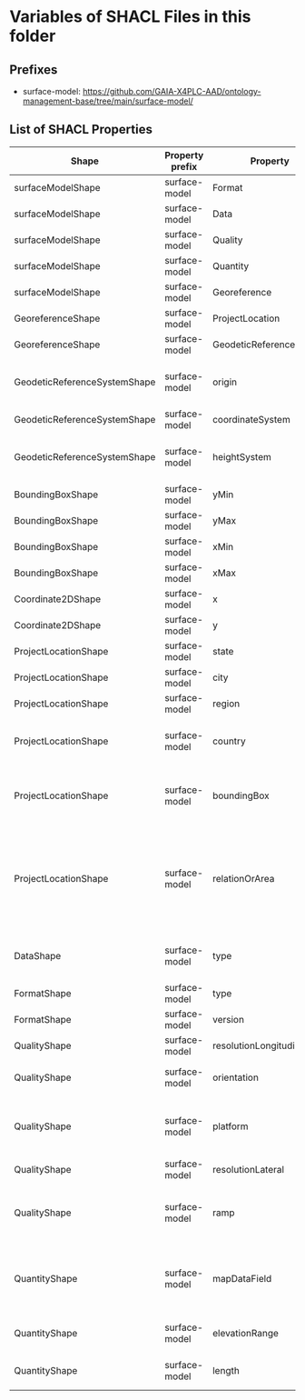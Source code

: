 # Variables of SHACL Files in this folder

## Prefixes

- surface-model: <https://github.com/GAIA-X4PLC-AAD/ontology-management-base/tree/main/surface-model/>

## List of SHACL Properties

| Shape | Property prefix | Property | MinCount | MaxCount | Description | Datatype/NodeKind | Filename |
| --- | --- | --- | --- | --- | --- | --- | --- |
| surfaceModelShape | surface-model | Format | 1 | 1 |  |  | surfacemodel_shacl.ttl |
| surfaceModelShape | surface-model | Data | 1 | 1 |  |  | surfacemodel_shacl.ttl |
| surfaceModelShape | surface-model | Quality | 1 | 1 |  |  | surfacemodel_shacl.ttl |
| surfaceModelShape | surface-model | Quantity | 1 | 1 |  |  | surfacemodel_shacl.ttl |
| surfaceModelShape | surface-model | Georeference | 1 | 1 |  |  | surfacemodel_shacl.ttl |
| GeoreferenceShape | surface-model | ProjectLocation | 1 | 1 |  |  | surfacemodel_shacl.ttl |
| GeoreferenceShape | surface-model | GeodeticReferenceSystem | 1 | 1 |  |  | surfacemodel_shacl.ttl |
| GeodeticReferenceSystemShape | surface-model | origin | 1 | 1 | World coordinates of map origin |  | surfacemodel_shacl.ttl |
| GeodeticReferenceSystemShape | surface-model | coordinateSystem |  | 1 | EPSG code of the map | <http://www.w3.org/2001/XMLSchema#string> | surfacemodel_shacl.ttl |
| GeodeticReferenceSystemShape | surface-model | heightSystem |  | 1 | Ellipsodial height or orthometric height | <http://www.w3.org/2001/XMLSchema#string> | surfacemodel_shacl.ttl |
| BoundingBoxShape | surface-model | yMin |  | 1 |  | <http://www.w3.org/2001/XMLSchema#float> | surfacemodel_shacl.ttl |
| BoundingBoxShape | surface-model | yMax |  | 1 |  | <http://www.w3.org/2001/XMLSchema#float> | surfacemodel_shacl.ttl |
| BoundingBoxShape | surface-model | xMin |  | 1 |  | <http://www.w3.org/2001/XMLSchema#float> | surfacemodel_shacl.ttl |
| BoundingBoxShape | surface-model | xMax |  | 1 |  | <http://www.w3.org/2001/XMLSchema#float> | surfacemodel_shacl.ttl |
| Coordinate2DShape | surface-model | x |  | 1 |  | <http://www.w3.org/2001/XMLSchema#float> | surfacemodel_shacl.ttl |
| Coordinate2DShape | surface-model | y |  | 1 |  | <http://www.w3.org/2001/XMLSchema#float> | surfacemodel_shacl.ttl |
| ProjectLocationShape | surface-model | state |  | 1 | State of project area | <http://www.w3.org/2001/XMLSchema#string> | surfacemodel_shacl.ttl |
| ProjectLocationShape | surface-model | city |  | 1 | nan | <http://www.w3.org/2001/XMLSchema#string> | surfacemodel_shacl.ttl |
| ProjectLocationShape | surface-model | region |  | 1 | Region of project area | <http://www.w3.org/2001/XMLSchema#string> | surfacemodel_shacl.ttl |
| ProjectLocationShape | surface-model | country |  | 1 | Country code as ISO 3166-1, alpha-2;  | <http://www.w3.org/2001/XMLSchema#string> | surfacemodel_shacl.ttl |
| ProjectLocationShape | surface-model | boundingBox | 1 | 1 | Bounding box with lat/lon values in WGS84 |  | surfacemodel_shacl.ttl |
| ProjectLocationShape | surface-model | relationOrArea |  | 1 | Description of the location, dependen if it is a more trajectory style data or area style data | <http://www.w3.org/2001/XMLSchema#string> | surfacemodel_shacl.ttl |
| DataShape | surface-model | type |  | 1 | Height, friction values, grey values | <http://www.w3.org/2001/XMLSchema#string> | surfacemodel_shacl.ttl |
| FormatShape | surface-model | type |  | 1 | Format type definition | <http://www.w3.org/2001/XMLSchema#string> | surfacemodel_shacl.ttl |
| FormatShape | surface-model | version |  | 1 | Version of data format | <http://www.w3.org/2001/XMLSchema#string> | surfacemodel_shacl.ttl |
| QualityShape | surface-model | resolutionLongitudinal |  | 1 | Longitudinal resolution  | <http://www.w3.org/2001/XMLSchema#float> | surfacemodel_shacl.ttl |
| QualityShape | surface-model | orientation |  | 1 | Heading at starting position | <http://www.w3.org/2001/XMLSchema#float> | surfacemodel_shacl.ttl |
| QualityShape | surface-model | platform |  | 1 | Existence of horizontal starting platform | <http://www.w3.org/2001/XMLSchema#boolean> | surfacemodel_shacl.ttl |
| QualityShape | surface-model | resolutionLateral |  | 1 | Lateral resolutions | <http://www.w3.org/2001/XMLSchema#float> | surfacemodel_shacl.ttl |
| QualityShape | surface-model | ramp |  | 1 | Existence of smooth ramp from platform to road | <http://www.w3.org/2001/XMLSchema#boolean> | surfacemodel_shacl.ttl |
| QuantityShape | surface-model | mapDataField |  | 1 | Is projection system provided within the dataset | <http://www.w3.org/2001/XMLSchema#boolean> | surfacemodel_shacl.ttl |
| QuantityShape | surface-model | elevationRange | 0 | 1 | Range of elevation values | <http://www.w3.org/2001/XMLSchema#float> | surfacemodel_shacl.ttl |
| QuantityShape | surface-model | length |  | 1 | Road network length in km | <http://www.w3.org/2001/XMLSchema#float> | surfacemodel_shacl.ttl |
